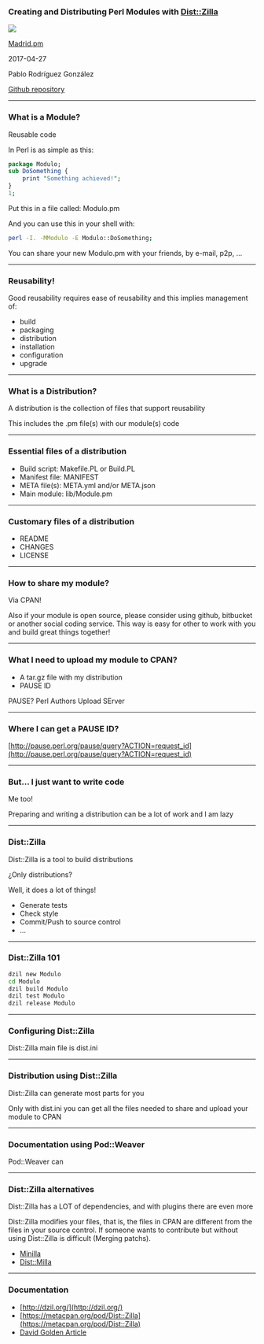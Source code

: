 ### Creating and Distributing Perl Modules with [Dist::Zilla](https://metacpan.org/pod/Dist::Zilla)

<img src="http://madrid.pm.org/static/madrid-pm.png" style="border:0px;">

[Madrid.pm](http://madrid.pm.org/)

2017-04-27

Pablo Rodríguez González

[Github repository](https://github.com/pablrod/slides/tree/master/perl_dist_zilla)

---

### What is a Module?

Reusable code

In Perl is as simple as this:

```perl
package Modulo;
sub DoSomething {
    print "Something achieved!"; 
}
1;
```

Put this in a file called: Modulo.pm

And you can use this in your shell with:

```bash
perl -I. -MModulo -E Modulo::DoSomething;
```

You can share your new Modulo.pm with your friends, by e-mail, p2p, ... 

---

### Reusability!

Good reusability requires ease of reusability and this implies management of:

* build
* packaging
* distribution
* installation
* configuration
* upgrade

---

### What is a Distribution?

A distribution is the collection of files that support reusability

This includes the .pm file(s) with our module(s) code

___

### Essential files of a distribution

* Build script: Makefile.PL or Build.PL
* Manifest file: MANIFEST
* META file(s): META.yml and/or META.json
* Main module: lib/Module.pm 

___

### Customary files of a distribution

* README
* CHANGES
* LICENSE

---

### How to share my module?

Via CPAN!

Also if your module is open source, please consider using github, bitbucket or another social coding service. This way is easy for other to work with you and build great things together!

___

### What I need to upload my module to CPAN?

* A tar.gz file with my distribution
* PAUSE ID

PAUSE? Perl Authors Upload SErver

___

### Where I can get a PAUSE ID?

[http://pause.perl.org/pause/query?ACTION=request_id](http://pause.perl.org/pause/query?ACTION=request_id)

---

### But... I just want to write code

Me too!

Preparing and writing a distribution can be a lot of work and I am lazy

---

### Dist::Zilla

Dist::Zilla is a tool to build distributions

¿Only distributions?

Well, it does a lot of things!

* Generate tests
* Check style
* Commit/Push to source control
* ...

---

### Dist::Zilla 101

```bash
dzil new Modulo
cd Modulo
dzil build Modulo
dzil test Modulo
dzil release Modulo
```

---

### Configuring Dist::Zilla

Dist::Zilla main file is dist.ini

---

### Distribution using Dist::Zilla

Dist::Zilla can generate most parts for you

Only with dist.ini you can get all the files needed to share and upload your module to CPAN

---

### Documentation using Pod::Weaver

Pod::Weaver can

---

### Dist::Zilla alternatives

Dist::Zilla has a LOT of dependencies, and with plugins there are even more

Dist::Zilla modifies your files, that is, the files in CPAN are different from the files in your source control. If someone wants to contribute but without using Dist::Zilla is difficult (Merging patchs).

* [Minilla](https://metacpan.org/pod/Minilla)
* [Dist::Milla](https://metacpan.org/pod/Dist::Milla)


---

### Documentation

* [http://dzil.org/](http://dzil.org/)
* [https://metacpan.org/pod/Dist::Zilla](https://metacpan.org/pod/Dist::Zilla)
* [David Golden Article](http://www.dagolden.com/index.php/752/why-im-using-distzilla/)









